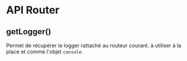 # API Router

## getLogger()

Permet de récupérer le logger rattaché au routeur courant. à utiliser à la place et comme l'objet `console`.